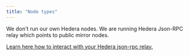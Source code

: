 ```yaml
---
title: "Node types"
---
```


We don't run our own Hedera nodes. We are running Hedera Json-RPC relay which
points to public mirror nodes.

[Learn here how to interact with your Hedera json-rpc relay.](connect-to-a-relay)
